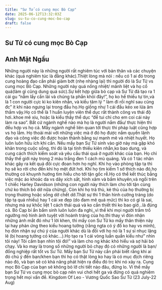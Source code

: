 ```yaml
---
title: "Sư Tử có cung mọc Bò Cạp"
date: 2025-06-12T13:32:03Z
slug: su-tu-co-cung-moc-bo-cap
draft: false
---
```


## Sư Tử có cung mọc Bò Cạp

## Anh Mặt Ngầu

Những người này là những người rất nghiêm túc với bản thân và các chuyện khác (quá nghiêm túc là đằng khác).Thiệt lòng mà nói : nếu có 1 ai đó trong cung hoàng đạo cần phải giảm bớt (nhẹ nhàng lại) thì người đó là Sư Tử vs cung mọc Bò Cạp. Những người này quá nồng nhiệt/ mãnh liệt và họ cố quá(làm gì cũng dung quá sức).Sự kết hợp giữa bò cạp và Sư Tử đã tạo ra 1 cái gu “nắm lấy cần lái và chúng ta phắn khỏi đây!”, họ ko hề thiếu tự tin,và là 1 con ng​ười cực kì ko kiên nhẫn, và kiểu tâm lý “ làm đi rồi nghĩ sau cũng đc” ít khi nào ngưng lại trong đầu họ.Họ giống như 1 cái đầu kéo xe lửa âm thầm vậy.Họ có thể là 1 huấn luyện viên thể dục rất thành công vs thái độ hơi..khoe mẽ xíu, hoặc là kiểu thầy thể dục “để tui chỉ cho em coi cái này làm ra sao”. Bất cứ ngành nghề nào mà họ là người nắm đầu/ thực hiện thì đều hợp vs họ cả. Mấy ngành nghề liên quan tới thực thi pháp luật cũng hợp vs họ lắm. Họ thoải mái với những việc mà ở đó họ được nắm quyền lãnh đạo và công việc đó được hoàn thành bằng sự mạnh mẽ và nhiệt huyết. Họ luôn luôn hữu ích khi cần.
Nếu mấy bạn Sư Tử sinh vào giờ này mà gặp khó khăn trong cuộc sống, thì đó là tại tính thiếu kiên nhẫn,ko bao dung, và cung cách thích kiểm soát và yêu cầu thái quá ở người khác của bạn. Họ chỉ thấy thế giới này trong 2 màu trắng đen 1 cách mù quáng. Và có 1 tác nhân khác gây ra kết quả đôi cực đoan hơn họ nghĩ. Khi họ vào phòng tập tạ thì họ sẽ ko rời cho đến khi họ mệt đứt hơi. Khi họ tìm kiếm 1 sở thích nào đó,họ thường có khuynh hướng tìm hiểu cho tới tận gốc rễ.Họ có thể kết thúc bằng việc mặc áo khoác da vs dây xích sắt, hình xâm và bấm khuyên,và ngồi trên 1 chiếc Harley Davidson (những con người này thích làm cho tới tận cùng chứ ko thích bỏ dở nữa chừng). Còn khi họ trả thù, kẻ thù của họ thường bị trọng thương hoặc sống dở chết dở.Thật sự thì 1 thân hình cường tráng (do tập tạ quá nhiều) hay 1 cái xe đẹp (do đam mê quá mức) thì ko có gì là sai, nhưng mà sự khốc liệt 1 cách thái quá và ko cần thiết thì ko bao giờ…là đúng cả.
Bò Cạp bí ẩn bẩm sinh luôn luôn đa nghi,,vì thế khi mọi người trầm trồ ngưỡng mộ hình ảnh tuyệt vời hoành tráng của họ.thì thay vì đón nhận những ánh mắt đó như 1 lời khen, thì mấy con Sư Tử ko mấy thân thiện này lại hay phản ứng theo kiểu hoang tưởng (rằng ngta có ý đồ ko hay vs mình), họ đón nhận sự chú ý của người khác dù là đối với họ nó là 1 sự sỉ nhục lặng lẽ (bị hoang tưởng có khác…).Họ tạo ra 1 cái vòng luẩn quẩn kiểu như” nhìn tôi này! Tôi cấm bạn nhìn tôi đó!” và làm cho ng khác khó hiểu và sợ hãi bỏ chạy. Và ko may là trong số những người bỏ chạy đó có những người là bạn/ đồng nghiệp rất tốt vs Sư Tử. Mấy bạn Sư Tử này cần phải biết rằng khi ai đó chú ý đến bạn/khen bạn thì họ có thật lòng ko hay là có mục địch riêng nào đó, và bạn sẽ có khả năng phát hiện ra điều đó trc khi nó xảy ra. Cung mọc Bò Cạp của bạn sẽ không bỏ lỡ chi tiết nào đâu, đừng lo. Vì thế mấy bạn Sư Tử vs cung mọc bò cạp nên vui chơi hết ga và đừng có quá nghiêm trọng hết mọi vấn đề. ​Kingdom Of Leo - Vương Quốc Sao Sư Tử (23 July-22 Aug)​